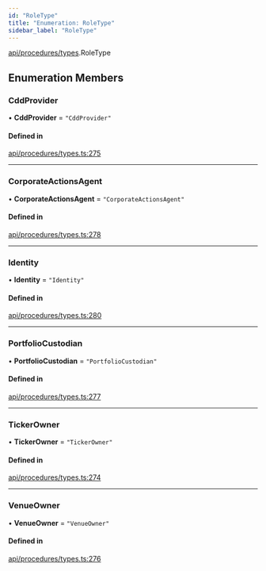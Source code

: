 ```yaml
---
id: "RoleType"
title: "Enumeration: RoleType"
sidebar_label: "RoleType"
---
```


[api/procedures/types](../../../../../modules/API/Procedures/Types/Types.md).RoleType

## Enumeration Members

### CddProvider

• **CddProvider** = ``"CddProvider"``

#### Defined in

[api/procedures/types.ts:275](https://github.com/PolymeshAssociation/polymesh-sdk/blob/8a9e72221/src/api/procedures/types.ts#L275)

___

### CorporateActionsAgent

• **CorporateActionsAgent** = ``"CorporateActionsAgent"``

#### Defined in

[api/procedures/types.ts:278](https://github.com/PolymeshAssociation/polymesh-sdk/blob/8a9e72221/src/api/procedures/types.ts#L278)

___

### Identity

• **Identity** = ``"Identity"``

#### Defined in

[api/procedures/types.ts:280](https://github.com/PolymeshAssociation/polymesh-sdk/blob/8a9e72221/src/api/procedures/types.ts#L280)

___

### PortfolioCustodian

• **PortfolioCustodian** = ``"PortfolioCustodian"``

#### Defined in

[api/procedures/types.ts:277](https://github.com/PolymeshAssociation/polymesh-sdk/blob/8a9e72221/src/api/procedures/types.ts#L277)

___

### TickerOwner

• **TickerOwner** = ``"TickerOwner"``

#### Defined in

[api/procedures/types.ts:274](https://github.com/PolymeshAssociation/polymesh-sdk/blob/8a9e72221/src/api/procedures/types.ts#L274)

___

### VenueOwner

• **VenueOwner** = ``"VenueOwner"``

#### Defined in

[api/procedures/types.ts:276](https://github.com/PolymeshAssociation/polymesh-sdk/blob/8a9e72221/src/api/procedures/types.ts#L276)
